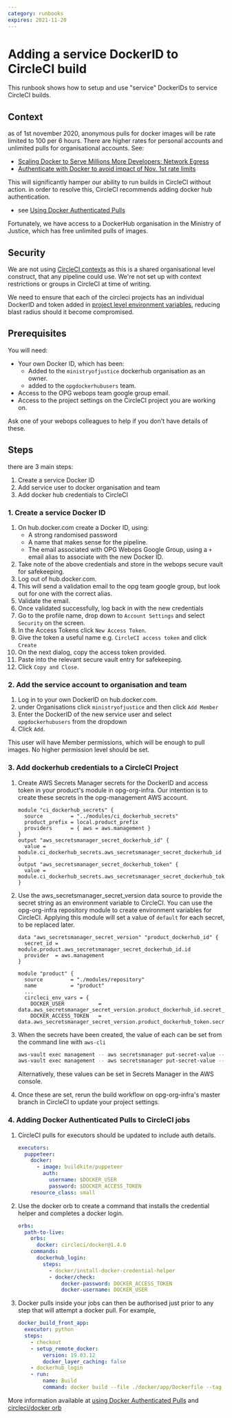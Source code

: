```yaml
---
category: runbooks
expires: 2021-11-20
---
```


# Adding a service DockerID to CircleCI build

This runbook shows how to setup and use "service" DockerIDs to service CircleCI builds.

## Context

as of 1st november 2020, anonymous pulls for docker images will be rate limited to 100 per 6 hours. There are higher rates for personal accounts and unlimited pulls for organisational accounts. See:

- [Scaling Docker to Serve Millions More Developers: Network Egress](https://www.docker.com/blog/scaling-docker-to-serve-millions-more-developers-network-egress/)
- [Authenticate with Docker to avoid impact of Nov. 1st rate limits](https://discuss.circleci.com/t/authenticate-with-docker-to-avoid-impact-of-nov-1st-rate-limits/37567)

This will significantly hamper our ability to run builds in CircleCI without action. in order to resolve this, CircleCI recommends adding docker hub authentication.

- see [Using Docker Authenticated Pulls](https://circleci.com/docs/2.0/private-images/)

Fortunately, we have access to a DockerHub organisation in the Ministry of Justice, which has free unlimited pulls of images.

## Security

We are not using [CircleCI contexts](https://circleci.com/docs/2.0/contexts/) as this is a shared organisational level construct, that any pipeline could use.
We're not set up with context restrictions or groups in CircleCI at time of writing.

We need to ensure that each of the circleci projects has an individual DockerID and token added in [project level environment variables](https://circleci.com/docs/2.0/env-vars/#setting-an-environment-variable-in-a-project), reducing blast radius should it become compromised.

## Prerequisites

You will need:

- Your own Docker ID, which has been:
  - Added to the `ministryofjustice` dockerhub organisation as an owner.
  - added to the `opgdockerhubusers` team.
- Access to the OPG webops team google group email.
- Access to the project settings on the CircleCI project you are working on.

Ask one of your webops colleagues to help if you don't have details of these.

## Steps

there are 3 main steps:

1. Create a service Docker ID
2. Add service user to docker organisation and team
3. Add docker hub credentials to CircleCI

### 1. Create a service Docker ID

1. On hub.docker.com create a Docker ID, using:
   - A strong randomised password
   - A name that makes sense for the pipeline.
   - The email associated with OPG Webops Google Group, using a `+` email alias to associate with the new Docker ID.
2. Take note of the above credentials and store in the webops secure vault for safekeeping.
3. Log out of hub.docker.com.
4. This will send a validation email to the opg team google group, but look out for one with the correct alias.
5. Validate the email.
6. Once validated successfully, log back in with the new credentials
7. Go to the profile name, drop down to `Account Settings` and select `Security` on the screen.
8. In the Access Tokens click `New Access Token`.
9. Give the token a useful name e.g. `CircleCI access token` and click `Create`
10. On the next dialog, copy the access token provided.
11. Paste into the relevant secure vault entry for safekeeping.
12. Click `Copy and Close`.

### 2. Add the service account to organisation and team

1. Log in to your own DockerID on hub.docker.com.
2. under Organisations click `ministryofjustice` and then click `Add Member`
3. Enter the DockerID of the new service user and select `opgdockerhubusers` from the dropdown
4. Click `Add`.

This user will have Member permissions, which will be enough to pull images. No higher permission level should be set.

### 3. Add dockerhub credentials to a CircleCI Project

1. Create AWS Secrets Manager secrets for the DockerID and access token in your product's module in opg-org-infra. Our intention is to create these secrets in the opg-management AWS account.

    ```hcl
    module "ci_dockerhub_secrets" {
      source         = "../modules/ci_dockerhub_secrets"
      product_prefix = local.product_prefix
      providers      = { aws = aws.management }
    }
    output "aws_secretsmanager_secret_dockerhub_id" {
      value = module.ci_dockerhub_secrets.aws_secretsmanager_secret_dockerhub_id
    }
    output "aws_secretsmanager_secret_dockerhub_token" {
      value = module.ci_dockerhub_secrets.aws_secretsmanager_secret_dockerhub_token
    }
    ```

2. Use the aws_secretsmanager_secret_version data source to provide the secret string as an environment variable to CircleCI. You can use the opg-org-infra repository module to create environment variables for CircleCI. Applying this module will set a value of `default` for each secret, to be replaced later.

    ```hcl
    data "aws_secretsmanager_secret_version" "product_dockerhub_id" {
      secret_id = module.product.aws_secretsmanager_secret_dockerhub_id.id
      provider  = aws.management
    }

    module "product" {
      source         = "./modules/repository"
      name           = "product"
      ...
      circleci_env_vars = {
        DOCKER_USER           = data.aws_secretsmanager_secret_version.product_dockerhub_id.secret_string
        DOCKER_ACCESS_TOKEN   = data.aws_secretsmanager_secret_version.product_dockerhub_token.secret_string
    ```

3. When the secrets have been created, the value of each can be set from the command line with `aws-cli`

    ```bash
    aws-vault exec management -- aws secretsmanager put-secret-value --secret-id product_prefix-dockerhub_id --secret-string 'somesecretstringvalue'
    aws-vault exec management -- aws secretsmanager put-secret-value --secret-id product_prefix-dockerhub_token --secret-string 'somesecretstringvalue'
    ```

    Alternatively, these values can be set in Secrets Manager in the AWS console.

4. Once these are set, rerun the build workflow on opg-org-infra's master branch in CircleCI to update your project settings.

### 4. Adding Docker Authenticated Pulls to CircleCI jobs

1. CircleCI pulls for executors should be updated to include auth details.

    ```yaml
    executors:
      puppeteer:
        docker:
          - image: buildkite/puppeteer
            auth:
              username: $DOCKER_USER
              password: $DOCKER_ACCESS_TOKEN
        resource_class: small
    ```

2. Use the docker orb to create a command that installs the credential helper and completes a docker login.

    ```yaml
    orbs:
      path-to-live:
        orbs:
          docker: circleci/docker@1.4.0
        commands:
          dockerhub_login:
            steps:
              - docker/install-docker-credential-helper
              - docker/check:
                  docker-password: DOCKER_ACCESS_TOKEN
                  docker-username: DOCKER_USER
    ```

3. Docker pulls inside your jobs can then be authorised just prior to any step that will attempt a docker pull. For example,

    ```yaml
    docker_build_front_app:
      executor: python
      steps:
        - checkout
        - setup_remote_docker:
            version: 19.03.12
            docker_layer_caching: false
        - dockerhub_login
        - run:
            name: Build
            command: docker build --file ./docker/app/Dockerfile --tag front-app:latest .
    ```

More information available at [using Docker Authenticated Pulls](https://circleci.com/docs/2.0/private-images/) and [circleci/docker orb](https://circleci.com/developer/orbs/orb/circleci/docker)
